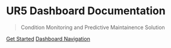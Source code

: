 # UR5 Dashboard Documentation

> Condition Monitoring and Predictive Maintainence Solution

[Get Started](/?id=main)
[Dashboard Navigation](/dashboardnav.md)
